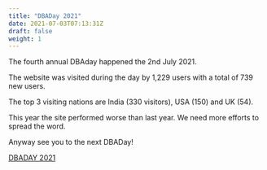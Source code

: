 ```yaml
---
title: "DBADay 2021"
date: 2021-07-03T07:13:31Z
draft: false
weight: 1
---
```

The fourth annual DBAday happened the 2nd July 2021.

The website was visited during the day by 1,229 users with a total of 739 new users.

The top 3 visiting nations are India (330 visitors), USA (150) and UK (54).

This year the site performed worse than last year. We need more efforts to spread the word. 

Anyway see you to the next DBADay!

<a class="twitter-moment" href="https://twitter.com/i/moments/1410809545430011904?ref_src=twsrc%5Etfw">DBADAY 2021</a>
<script async src="https://platform.twitter.com/widgets.js" charset="utf-8"></script>
